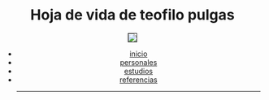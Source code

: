 <html>
<head>
    <title>barra de investigacion</title>
</head>
<body>
    <header>
        <aling = "center"></aling>
        <h1>Hoja de vida de teofilo pulgas</h1>
        <nav>
            <img  src ="kuromi.jpg" border =1>
            <ul>
                <li><a href="inicio.html">inicio</a></li>
                <li><a href="personales.html">personales</a></li>
                <li><a href="estudios.html">estudios</a></li>
                <li><a href="referencias.html">referencias</a></li>
<hr color="gray" size="22" noshade="2">
            </ul>
        </nav>
    </header>
    <main>
    </main>
    
</body>
</html>
